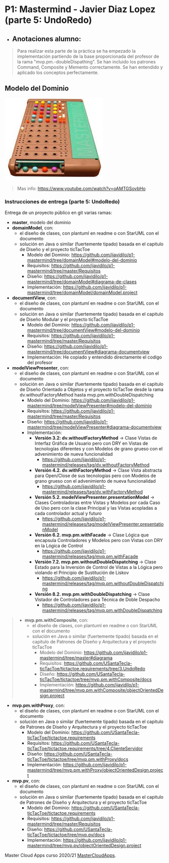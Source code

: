 # P1: Mastermind - Javier Diaz Lopez (parte 5: UndoRedo)

  * ## Anotaciones alumno: 
  > Para realizar esta parte de la práctica se ha empezado la implementación partiendo de la base proporcionada del profesor de la rama "mvp.pm.-doubleDispathing". Se han incluido los patrones Command, Composite y Memento correctamente. Se han entendido y aplicado los conceptos perfectamente. 

## Modelo del Dominio
![This is a alt text.](Mastermind.jpg "Mastermind.")
>Mas info: https://www.youtube.com/watch?v=oAMTGSovbHo

### Instrucciones de entrega (parte 5: UndoRedo)

Entrega de un proyecto público en git varias ramas:

* **master**, modelo del dominio
* **domainModel**, con:
    * el diseño de clases, con plantuml en readme o con StarUML con el documento  
    * solución en Java o similar (fuertemente tipado) basada en el capitulo de Diseño y el proyecto ticTacToe
        * Modelo del Dominio: https://github.com/ijavidilo/p1-mastermind/tree/domainModel#modelo-del-dominio
        * Requisitos: https://github.com/ijavidilo/p1-mastermind/tree/master/Requisitos
        * Diseño: https://github.com/ijavidilo/p1-mastermind/tree/domainModel#diagrama-de-clases
        * Implementación:  https://github.com/ijavidilo/p1-mastermind/tree/domainModel/domainModel.project
 * **documentView**, con:
    * el diseño de clases, con plantuml en readme o con StarUML con el documento  
    * solución en Java o similar (fuertemente tipado) basada en el capitulo de Diseño Modular y el proyecto ticTacToe
        * Modelo del Dominio: https://github.com/ijavidilo/p1-mastermind/tree/documentView#modelo-del-dominio
        * Requisitos:  https://github.com/ijavidilo/p1-mastermind/tree/master/Requisitos
        * Diseño: https://github.com/ijavidilo/p1-mastermind/tree/documentView#diagrama-documentview
        * Implementación: He copiado y entendido directamente el codigo del profesor
 * **modelViewPresenter**, con:
    * el diseño de clases, con plantuml en readme o con StarUML con el documento  
    * solución en Java o similar (fuertemente tipado) basada en el capitulo de Diseño Orientado a Objetos y el proyecto ticTacToe desde la rama dv.withoutFactoryMethod hasta mvp.pm.withDoubleDispatching
        * Modelo del Dominio: https://github.com/ijavidilo/p1-mastermind/tree/modelViewPresenter#modelo-del-dominio
        * Requisitos:  https://github.com/ijavidilo/p1-mastermind/tree/master/Requisitos
        * Diseño: https://github.com/ijavidilo/p1-mastermind/tree/modelViewPresenter#diagrama-documentview
        * Implementación:
          * **Versión 3.2: dv.withoutFactoryMethod** -> Clase Vistas de Interfaz Gráfica de Usuario pero con DRY en Vistas de tecnologías diferentes y con Modelos de grano grueso con el advenimiento de nueva funcionalidad
              *  https://github.com/ijavidilo/p1-mastermind/releases/tag/dv.withoutFactoryMethod
          * **Versión 4.2. dv.withFactoryMethod** -> Clase Vista abstracta para Open/Close de sus tecnologías pero con Modelos de grano grueso con el advenimiento de nueva funcionalidad
              *  https://github.com/ijavidilo/p1-mastermind/releases/tag/dv.withFactoryMethod
          * **Versión 5.2. modelViewPresenter.presentationModel** -> Clases Controladoras entre Vistas y Modelos por cada Caso de Uso pero con la clase Principal y las Vistas acopladas a cada controlador actual y futuro
              *  https://github.com/ijavidilo/p1-mastermind/releases/tag/modelViewPresenter.presentationModel
          * **Versión 6.2. mvp.pm.withFacade** -> Clase Lógica que encapsula Controladores y Modelos pero con Vistas con DRY en la Lógica de Control
              *  https://github.com/ijavidilo/p1-mastermind/releases/tag/mvp.pm.withFacade
          * **Versión 7.2. mvp.pm.withoutDoubleDispatching** -> Clase Estado para la Inversión de Control de Vistas a la Lógica pero violando el Principio de Sustitución de Liskov
              *  https://github.com/ijavidilo/p1-mastermind/releases/tag/mvp.pm.withoutDoubleDispatching
          * **Versión 8.2. mvp.pm.withDoubleDispatching** -> Clase Vistador de Controladores para Técnica de Doble Despacho
              *  https://github.com/ijavidilo/p1-mastermind/releases/tag/mvp.pm.withDoubleDispatching
> * **mvp.pm.withComposite**, con:
>    * el diseño de clases, con plantuml en readme o con StarUML con el documento  
>    * solución en Java o similar (fuertemente tipado) basada en el capitulo de Patrones de Diseño y Arquitectura y el proyecto ticTacToe
>        * Modelo del Dominio: https://github.com/ijavidilo/p1-mastermind/tree/master#diagrama
>        * Requisitos:  https://github.com/USantaTecla-ticTacToe/tictactoe.requirements/tree/3.UndoRedo
>        * Diseño: https://github.com/USantaTecla-ticTacToe/tictactoe/tree/mvp.pm.withComposite/docs
>        * Implementación:  https://github.com/ijavidilo/p1-mastermind/tree/mvp.pm.withComposite/objectOrientedDesign.project
* **mvp.pm.withProxy**, con:
    * el diseño de clases, con plantuml en readme o con StarUML con el documento  
    * solución en Java o similar (fuertemente tipado) basada en el capitulo de Patrones de Diseño y Arquitectura y el proyecto ticTacToe
        * Modelo del Dominio: https://github.com/USantaTecla-ticTacToe/tictactoe.requirements
        * Requisitos: https://github.com/USantaTecla-ticTacToe/tictactoe.requirements/tree/4.ClienteServidor
        * Diseño: https://github.com/USantaTecla-ticTacToe/tictactoe/tree/mvp.pm.withProxy/docs
        * Implementación: https://github.com/ijavidilo/p1-mastermind/tree/mvp.pm.withProxy/objectOrientedDesign.project
* **mvp.pv**, con:
    * el diseño de clases, con plantuml en readme o con StarUML con el documento  
    * solución en Java o similar (fuertemente tipado) basada en el capitulo de Patrones de Diseño y Arquitectura y el proyecto ticTacToe
        * Modelo del Dominio: https://github.com/USantaTecla-ticTacToe/tictactoe.requirements
        * Requisitos: https://github.com/ijavidilo/p1-mastermind/tree/master/Requisitos
        * Diseño: https://github.com/USantaTecla-ticTacToe/tictactoe/tree/mvp.pv/docs
        * Implementación:  https://github.com/ijavidilo/p1-mastermind/tree/mvp.pv/objectOrientedDesign.project

Master Cloud Apps curso 2020/21 [MasterCloudApps](https://www.codeurjc.es/mastercloudapps/).
